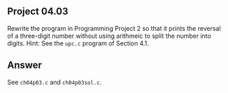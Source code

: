 ## Project 04.03
Rewrite the program in Programming Project 2 so that it prints the reversal of a three-digit number without using arithmeic to split the number into digits. Hint: See the ```upc.c``` program of Section 4.1.

## Answer
See ```ch04p03.c``` and ```ch04p03sol.c```.
